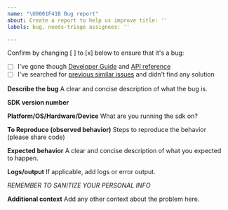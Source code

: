 ```yaml
---
name: "\U0001F41B Bug report"
about: Create a report to help us improve title: ''
labels: bug, needs-triage assignees: ''

---
```


Confirm by changing [ ] to [x] below to ensure that it's a bug:

- [ ] I've gone though [Developer Guide](https://docs.aws.amazon.com/sdk-for-cpp/v1/developer-guide/welcome.html)
  and [API reference](http://sdk.amazonaws.com/cpp/api/LATEST/index.html)
- [ ] I've searched for [previous similar issues](https://github.com/aws/aws-sdk-cpp/issues) and didn't find any
  solution

**Describe the bug**
A clear and concise description of what the bug is.

**SDK version number**

**Platform/OS/Hardware/Device**
What are you running the sdk on?

**To Reproduce (observed behavior)**
Steps to reproduce the behavior (please share code)

**Expected behavior**
A clear and concise description of what you expected to happen.

**Logs/output**
If applicable, add logs or error output.

*REMEMBER TO SANITIZE YOUR PERSONAL INFO*

**Additional context**
Add any other context about the problem here.
